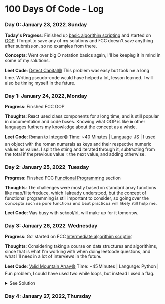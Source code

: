# 100 Days Of Code - Log

### Day 0: January 23, 2022, Sunday

**Today's Progress**:
Finished up [basic algorithim scripting](https://www.freecodecamp.org/learn/javascript-algorithms-and-data-structures/#basic-algorithm-scripting) and started on [OOP](https://www.freecodecamp.org/learn/javascript-algorithms-and-data-structures/#object-oriented-programming). I forgot to save any of my solutions and FCC doesn't save anything after submission, so no examples from there.

**Concepts**: Went over big O notation basics again, I'll be keeping it in mind in some of my solutions.

**Leet Code**: [Detect Capital🟢](https://leetcode.com/problems/detect-capital/) This problem was easy but took me a long time. Writing pseudo-code would have helped a lot, lesson learned. I will also be timing myself in the future.

### Day 1: January 24, 2022, Monday

**Progress**: Finished FCC OOP

**Thoughts**: React used class components for a long time, and is still popular in documentation and code bases. Knowing what OOP is like in other languages furthers my knowledge about the concept as a whole. 

**Leet Code**: [Roman to Integer🟢](https://leetcode.com/problems/roman-to-integer/) Time: ~40 Minutes | Language: JS | I used an object with the roman numerals as keys and their respective numeric values as values. I split the string and iterated through it, subtracting from the total if the previous value < the next value, and adding otherwise.


### Day 2: January 25, 2022, Tuesday

**Progress**: Finished FCC [Functional Programming](https://www.freecodecamp.org/learn/javascript-algorithms-and-data-structures/#functional-programming) section

**Thoughts**: The challenges were mostly based on standard array functions like map/filter/reduce, which I already understood, but the concept of functional programming is still important to consider, so going over the concepts such as pure functions and best practices will likely still help me.

**Leet Code**: Was busy with school/irl, will make up for it tomorrow.


### Day 3: January 26, 2022, Wednesday

**Progress**: Got started on FCC [Intermediate algorithim scripting](https://www.freecodecamp.org/learn/javascript-algorithms-and-data-structures/#intermediate-algorithm-scripting)

**Thoughts**: Considering taking a course on data structures and algorithims, since that is what I'm working with when doing leetcode questions, and what I'll need in a lot of interviews in the future.

**Leet Code**: 
[Valid Mountain Array🟢](https://leetcode.com/problems/valid-mountain-array/) Time: ~45 Minutes | Language: Python | Fun problem, I could have used two while loops, but instead I used a flag. <details><summary>See Solution</summary>
```py
class Solution:
    def validMountainArray(self, arr: List[int]) -> bool:
        # Avoid reevaluating len more than once
        N = len(arr);
        
        # Validate array
        if N < 3 or arr[0] > arr[1]:
            return False;
        
        # Flag for change from increasing to decreasing
        peaked = False;
        
        for i in range(N-1):
            # Not strictly inc/ dec
            if arr[i] == arr[i+1]:
                return False;
            
            if not peaked:
                # Looks for change from inc to dec
                if arr[i] > arr[i+1]:
                    peaked = True;
            # Make sure elements are decreasing if peaked
            elif arr[i] < arr[i+1]:
                return False;
        
        # After valid checks, true if array peaked
        return peaked;
```
</details>

### Day 4: January 27, 2022, Thursday
  
<!--
- [Valid Parentheses 🟢](https://leetcode.com/problems/valid-parentheses/)
🔴🟠🟡🟢🔵🟣🟤⚫⚪🔘🛑⭕
### Day 0: February 30, 2016 (Example 1)
##### (delete me or comment me out)

**Today's Progress**: Fixed CSS, worked on canvas functionality for the app.

**Thoughts:** I really struggled with CSS, but, overall, I feel like I am slowly getting better at it. Canvas is still new for me, but I managed to figure out some basic functionality.

**Link to work:** [Calculator App](http://www.example.com)

### Day 0: February 30, 2016 (Example 2)
##### (delete me or comment me out)

**Today's Progress**: Fixed CSS, worked on canvas functionality for the app.

**Thoughts**: I really struggled with CSS, but, overall, I feel like I am slowly getting better at it. Canvas is still new for me, but I managed to figure out some basic functionality.

**Link(s) to work**: [Calculator App](http://www.example.com)

### Day 1: June 27, Monday

**Today's Progress**: I've gone through many exercises on FreeCodeCamp.

**Thoughts** I've recently started coding, and it's a great feeling when I finally solve an algorithm challenge after a lot of attempts and hours spent.

**Link(s) to work**
1. [Find the Longest Word in a String](https://www.freecodecamp.com/challenges/find-the-longest-word-in-a-string)
2. [Title Case a Sentence](https://www.freecodecamp.com/challenges/title-case-a-sentence) -->
